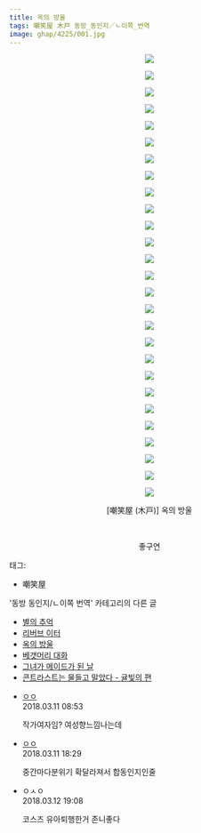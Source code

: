 ```yaml
---
title: 옥의 방울
tags: 嘲笑屋 木戸 동방_동인지／ㄴ이쪽_번역
image: ghap/4225/001.jpg
---
```

<div class="article">
<p style="text-align: center; clear: none; float: none;"><img src="{{ site.nasurl }}/ghap/4225/001.jpg"/></p>
<p style="text-align: center; clear: none; float: none;"><img src="{{ site.nasurl }}/ghap/4225/002.jpg"/></p>
<p style="text-align: center; clear: none; float: none;"><img src="{{ site.nasurl }}/ghap/4225/003.jpg"/></p>
<p style="text-align: center; clear: none; float: none;"><img src="{{ site.nasurl }}/ghap/4225/004.jpg"/></p>
<p style="text-align: center; clear: none; float: none;"><img src="{{ site.nasurl }}/ghap/4225/005.jpg"/></p>
<p style="text-align: center; clear: none; float: none;"><img src="{{ site.nasurl }}/ghap/4225/006.jpg"/></p>
<p style="text-align: center; clear: none; float: none;"><img src="{{ site.nasurl }}/ghap/4225/007.jpg"/></p>
<p style="text-align: center; clear: none; float: none;"><img src="{{ site.nasurl }}/ghap/4225/008.jpg"/></p>
<p style="text-align: center; clear: none; float: none;"><img src="{{ site.nasurl }}/ghap/4225/009.jpg"/></p>
<p style="text-align: center; clear: none; float: none;"><img src="{{ site.nasurl }}/ghap/4225/010.jpg"/></p>
<p style="text-align: center; clear: none; float: none;"><img src="{{ site.nasurl }}/ghap/4225/011.jpg"/></p>
<p style="text-align: center; clear: none; float: none;"><img src="{{ site.nasurl }}/ghap/4225/012.jpg"/></p>
<p style="text-align: center; clear: none; float: none;"><img src="{{ site.nasurl }}/ghap/4225/013.jpg"/></p>
<p style="text-align: center; clear: none; float: none;"><img src="{{ site.nasurl }}/ghap/4225/014.jpg"/></p>
<p style="text-align: center; clear: none; float: none;"><img src="{{ site.nasurl }}/ghap/4225/015.jpg"/></p>
<p style="text-align: center; clear: none; float: none;"><img src="{{ site.nasurl }}/ghap/4225/016.jpg"/></p>
<p style="text-align: center; clear: none; float: none;"><img src="{{ site.nasurl }}/ghap/4225/017.jpg"/></p>
<p style="text-align: center; clear: none; float: none;"><img src="{{ site.nasurl }}/ghap/4225/018.jpg"/></p>
<p style="text-align: center; clear: none; float: none;"><img src="{{ site.nasurl }}/ghap/4225/019.jpg"/></p>
<p style="text-align: center; clear: none; float: none;"><img src="{{ site.nasurl }}/ghap/4225/020.jpg"/></p>
<p style="text-align: center; clear: none; float: none;"><img src="{{ site.nasurl }}/ghap/4225/021.jpg"/></p>
<p style="text-align: center; clear: none; float: none;"><img src="{{ site.nasurl }}/ghap/4225/022.jpg"/></p>
<p style="text-align: center; clear: none; float: none;"><img src="{{ site.nasurl }}/ghap/4225/023.jpg"/></p>
<p style="text-align: center; clear: none; float: none;"><img src="{{ site.nasurl }}/ghap/4225/024.jpg"/></p>
<p style="text-align: center; clear: none; float: none;"><img src="{{ site.nasurl }}/ghap/4225/025.jpg"/></p>
<p style="text-align: center; clear: none; float: none;"><img src="{{ site.nasurl }}/ghap/4225/026.jpg"/></p>
<p style="text-align: center; clear: none; float: none;"><img src="{{ site.nasurl }}/ghap/4225/027.jpg"/></p>
<p style="text-align: center; clear: none; float: none;">[嘲笑屋 (木戸)] 옥의 방울</p>
<p style="text-align: center; clear: none; float: none;"><br/></p>
<p style="text-align: center; clear: none; float: none;">좋구연</p>
</div><div class="tagTrail">
<p>태그: </p>
<ul>
<li>嘲笑屋</li>
</ul>
</div><div class="another">
<p>'동방 동인지/ㄴ이쪽 번역' 카테고리의 다른 글</p>
<ul>
<li><a href="/2018-03-18-ghap_4234">별의 추억</a></li>
<li><a href="/2018-03-16-ghap_4229">리버브 이터</a></li>
<li><a href="/2018-03-10-ghap_4225">옥의 방울</a></li>
<li><a href="/2018-03-08-ghap_4219">베갯머리 대화</a></li>
<li><a href="/2018-03-07-ghap_4218">그녀가 메이드가 된 날</a></li>
<li><a href="/2018-03-04-ghap_4217">콘트라스트는 물들고 말았다 - 귤빛의 편</a></li>
</ul>
</div><div class="cb_module cb_fluid">
<div class="cb_wrt cb_profile">
<div class="comment">
<ul>
<li class="cb_thumb_off" id="comment15217432">
<div class="cb_comment_area">
<div class="cb_info_area">
<div class="cb_section">
<span class="cb_nick_name"> <a href="http://http:/ㄱㄷ극딧ㅇ7z8au1bh" onclick="return openLinkInNewWindow(this)">ㅇㅇ</a></span>
</div>
<div class="cb_section">
<span class="cb_date">2018.03.11 08:53 </span>
</div>
</div>
<div class="cb_dsc_comment">
<p class="cb_dsc">
											작가여자임? 여성향느낌나는데
										</p>
</div>
</div></li>
<li class="cb_thumb_off" id="comment15217656">
<div class="cb_comment_area">
<div class="cb_info_area">
<div class="cb_section">
<span class="cb_nick_name"> <a href="http://http:/gggtttt" onclick="return openLinkInNewWindow(this)">ㅇㅇ</a></span>
</div>
<div class="cb_section">
<span class="cb_date">2018.03.11 18:29 </span>
</div>
</div>
<div class="cb_dsc_comment">
<p class="cb_dsc">
											중간마다분위기 확달라져서 합동인지인줄
										</p>
</div>
</div></li>
<li class="cb_thumb_off" id="comment15218382">
<div class="cb_comment_area">
<div class="cb_info_area">
<div class="cb_section">
<span class="cb_nick_name">ㅇㅅㅇ</span>
</div>
<div class="cb_section">
<span class="cb_date">2018.03.12 19:08 </span>
</div>
</div>
<div class="cb_dsc_comment">
<p class="cb_dsc">
											코스즈 유아퇴행한거 존니좋다
										</p>
</div>
</div></li>
</ul>
</div>
</div><!-- commentList close -->
</div>